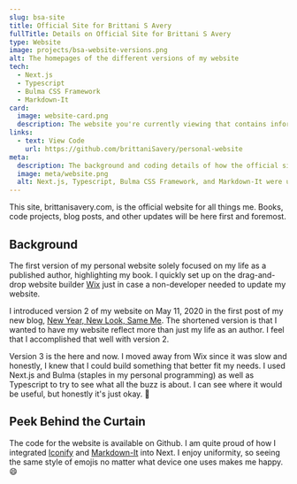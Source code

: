```yaml
---
slug: bsa-site
title: Official Site for Brittani S Avery
fullTitle: Details on Official Site for Brittani S Avery
type: Website
image: projects/bsa-website-versions.png
alt: The homepages of the different versions of my website
tech:
  - Next.js
  - Typescript
  - Bulma CSS Framework
  - Markdown-It
card:
  image: website-card.png
  description: The website you're currently viewing that contains information on my coding projects and books and blog
links:
  - text: View Code
    url: https://github.com/brittaniSavery/personal-website
meta:
  description: The background and coding details of how the official site for Brittani S Avery was made.
  image: meta/website.png
  alt: Next.js, Typescript, Bulma CSS Framework, and Markdown-It were used to create brittanisavery.com.
---
```


This site, brittanisavery.com, is the official website for all things me. Books, code projects, blog posts, and other updates will be here first and foremost.

## Background

The first version of my personal website solely focused on my life as a published author, highlighting my book. I quickly set up on the drag-and-drop website builder [Wix](https://wix.com/) just in case a non-developer needed to update my website.

I introduced version 2 of my website on May 11, 2020 in the first post of my new blog, [New Year, New Look, Same Me](/post/new-year-new-look-same-me). The shortened version is that I wanted to have my website reflect more than just my life as an author. I feel that I accomplished that well with version 2.

Version 3 is the here and now. I moved away from Wix since it was slow and honestly, I knew that I could build something that better fit my needs. I used Next.js and Bulma (staples in my personal programming) as well as Typescript to try to see what all the buzz is about. I can see where it would be useful, but honestly it's just okay. :shrug:

## Peek Behind the Curtain

The code for the website is available on Github. I am quite proud of how I integrated [Iconify](https://iconify.design/) and [Markdown-It](https://markdown-it.github.io/) into Next. I enjoy uniformity, so seeing the same style of emojis no matter what device one uses makes me happy. :smile:

